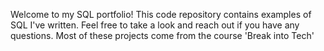 Welcome to my SQL portfolio! This code repository contains examples of SQL I've written. Feel free to take a look and reach out if you have any questions.
Most of these projects come from the course 'Break into Tech'

